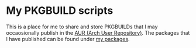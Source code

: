 My PKGBUILD scripts
===================
This is a place for me to share and store PKGBUILDs that I may occaosionally publish in the [AUR (Arch User Repository)](http://aur.archlinux.org). The packages that I have published can be found under [my packages](https://aur.archlinux.org/packages.php?K=nickoe&SeB=m).

